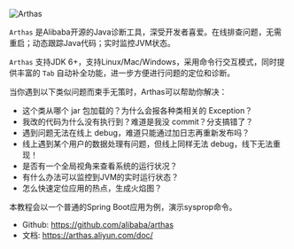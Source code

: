 


![Arthas](https://arthas.aliyun.com/doc/_images/arthas.png)

`Arthas` 是Alibaba开源的Java诊断工具，深受开发者喜爱。在线排查问题，无需重启；动态跟踪Java代码；实时监控JVM状态。

`Arthas` 支持JDK 6+，支持Linux/Mac/Windows，采用命令行交互模式，同时提供丰富的 `Tab` 自动补全功能，进一步方便进行问题的定位和诊断。

当你遇到以下类似问题而束手无策时，Arthas可以帮助你解决：

- 这个类从哪个 jar 包加载的？为什么会报各种类相关的 Exception？
- 我改的代码为什么没有执行到？难道是我没 commit？分支搞错了？
- 遇到问题无法在线上 debug，难道只能通过加日志再重新发布吗？
- 线上遇到某个用户的数据处理有问题，但线上同样无法 debug，线下无法重现！
- 是否有一个全局视角来查看系统的运行状况？
- 有什么办法可以监控到JVM的实时运行状态？
- 怎么快速定位应用的热点，生成火焰图？

本教程会以一个普通的Spring Boot应用为例，演示sysprop命令。

* Github: https://github.com/alibaba/arthas
* 文档: https://arthas.aliyun.com/doc/
